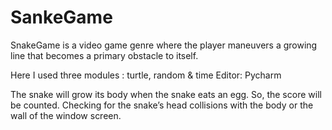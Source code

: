 # SankeGame
SnakeGame is a video game genre where the player maneuvers a growing line that becomes a primary obstacle to itself.

Here I used three modules : turtle, random & time
Editor: Pycharm

The snake will grow its body when the snake eats an egg.
So, the score will be counted.
Checking for the snake’s head collisions with the body or the wall of the window screen.
